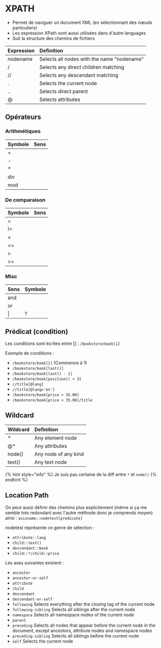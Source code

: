 # XPATH

* Permet de naviguer un document XML \(en sélectionnant des nœuds particuliers\)
* Les expression XPath sont aussi utilisées dans d'autre languages
* Suit la structure des chemins de fichiers

| Expression | Definition |
| :--- | :--- |
| nodename | Selects all nodes with the name "nodename" |
| / | Selects any direct children matching |
| // | Selects any descendant matching |
| . | Selects the current node |
| .. | Selects direct parent |
| @ | Selects attributes |

## Opérateurs

### Arithmétiques

| Symbole | Sens |
| :--- | :--- |
| + |  |
| - |  |
| \* |  |
| div |  |
| mod |  |

### De comparaison

| Symbole | Sens |
| :--- | :--- |
| = |  |
| != |  |
| &lt; |  |
| &lt;= |  |
| &gt; |  |
| &gt;= |  |

### Misc

| Sens | Symbole |
| :--- | :--- |
| and |  |
| or |  |
| \| | ? |

## Prédicat \(condition\)

Les conditions sont écrites entre \[\] : `/bookstore/book[1]`

Exemple de conditions :

* `/bookstore/book[1]` \(Commence à 1\)
* `/bookstore/book[last()]`
* `/bookstore/book[last() - 1]`
* `/bookstore/book[position() < 3]`
* `//title[@lang]`
* `//title[@lang='en']`
* `/bookstore/book[price > 35.00]`
* `/bookstore/book[price > 35.00]/title`

## Wildcard

| Wildcard | Definition |
| :--- | :--- |
| \* | Any element node |
| @\* | Any attributes |
| node\(\) | Any node of any kind |
| text\(\) | Any text node |

{% hint style="info" %}
Je suis pas certaine de la diff entre `*` et `node()`
{% endhint %}

## Location Path

On peut aussi définir des chemins plus explicitement \(même si ça me semble très redondant avec l'autre méthode donc je comprends moyen\) ainsi : `axisname::nodetest[predicate]`

nodetest représente ce genre de sélection :

* `attribute::lang`
* `child::text()`
* `descendant::book`
* `child::*/child::price`

Les axes suivantes existent :

* `ancestor`
* `ancestor-or-self`
* `attribute`
* `child`
* `descendant`
* `descendant-or-self`
* `following` Selects everything after the closing tag of the current node
* `following-sibling` Selects all siblings after the current node
* `namespace` Selects all namespace nodes of the current node
* `parent`
* `preceding` Selects all nodes that appear before the current node in the document, except ancestors, attribute nodes and namespace nodes
* `preceding-sibling` Selects all siblings before the current node
* `self` Selects the current node

